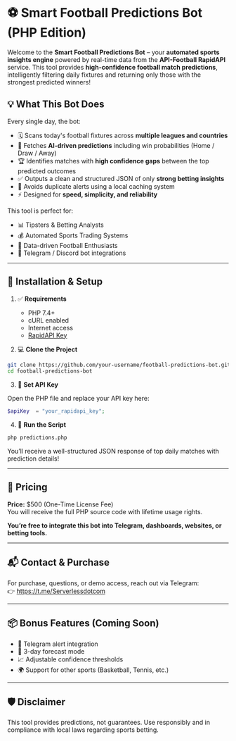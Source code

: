 # ⚽ Smart Football Predictions Bot (PHP Edition)

Welcome to the **Smart Football Predictions Bot** – your **automated sports insights engine** powered by real-time data from the **API-Football RapidAPI** service. This tool provides **high-confidence football match predictions**, intelligently filtering daily fixtures and returning only those with the strongest predicted winners!

## 💡 What This Bot Does

Every single day, the bot:

- 🗓️ Scans today's football fixtures across **multiple leagues and countries**  
- 🤖 Fetches **AI-driven predictions** including win probabilities (Home / Draw / Away)  
- 🏆 Identifies matches with **high confidence gaps** between the top predicted outcomes  
- ✅ Outputs a clean and structured JSON of only **strong betting insights**  
- 🚫 Avoids duplicate alerts using a local caching system  
- ⚡ Designed for **speed, simplicity, and reliability**

This tool is perfect for:

- 📊 Tipsters & Betting Analysts  
- 💰 Automated Sports Trading Systems  
- 🧠 Data-driven Football Enthusiasts  
- 🤖 Telegram / Discord bot integrations

---

## 🚀 Installation & Setup

1. ✅ **Requirements**
   - PHP 7.4+  
   - cURL enabled  
   - Internet access  
   - [RapidAPI Key](https://rapidapi.com/api-sports/api/api-football)

2. 💻 **Clone the Project**

```bash
git clone https://github.com/your-username/football-predictions-bot.git
cd football-predictions-bot
```

3. 🔧 **Set API Key**

Open the PHP file and replace your API key here:

```php
$apiKey  = "your_rapidapi_key";
```

4. 🧪 **Run the Script**

```bash
php predictions.php
```

You’ll receive a well-structured JSON response of top daily matches with prediction details!

---

## 💸 Pricing

**Price:** $500 (One-Time License Fee)  
You will receive the full PHP source code with lifetime usage rights.

**You’re free to integrate this bot into Telegram, dashboards, websites, or betting tools.**

---

## 📬 Contact & Purchase

For purchase, questions, or demo access, reach out via Telegram:  
👉 https://t.me/Serverlessdotcom

---

## 📦 Bonus Features (Coming Soon)
- 📲 Telegram alert integration  
- 📅 3-day forecast mode  
- 📈 Adjustable confidence thresholds  
- 🌍 Support for other sports (Basketball, Tennis, etc.)

---

## 🛡️ Disclaimer

This tool provides predictions, not guarantees. Use responsibly and in compliance with local laws regarding sports betting.
